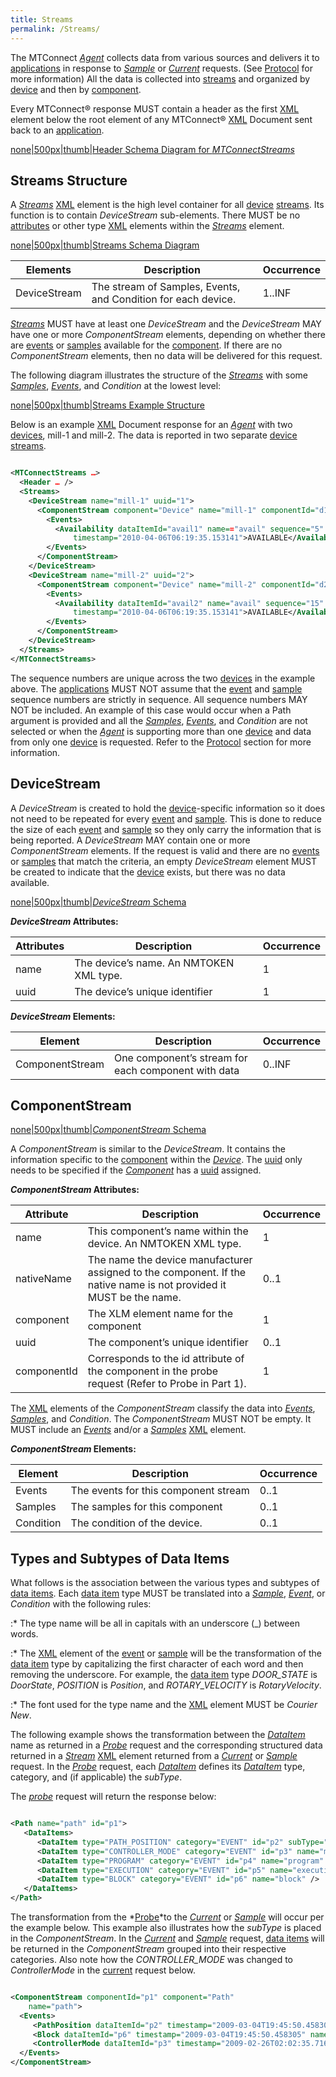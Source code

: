 ```yaml
---
title: Streams
permalink: /Streams/
---
```


The MTConnect *[Agent](/Terminology "wikilink")* collects data from
various sources and delivers it to
[applications](/Terminology "wikilink") in response to
*[Sample](/Terminology "wikilink")* or
*[Current](/Terminology "wikilink")* requests. (See
[Protocol](/Protocol "wikilink") for more information) All the data is
collected into [streams](/Terminology "wikilink") and organized by
[device](/Terminology "wikilink") and then by
[component](/Terminology "wikilink").

Every MTConnect® response MUST contain a header as the first
[XML](/Terminology "wikilink") element below the root element of any
MTConnect® [XML](/Terminology "wikilink") Document sent back to an
[application](/Terminology "wikilink").

[none|500px|thumb|Header Schema Diagram for
*MTConnectStreams*](/File:StreamsHeaderSchema.PNG "wikilink")

## Streams Structure

A *[Streams](/Terminology "wikilink")* [XML](/Terminology "wikilink")
element is the high level container for all
[device](/Terminology "wikilink") [streams](/Terminology "wikilink").
Its function is to contain *DeviceStream* sub-elements. There MUST be no
[attributes](/Terminology "wikilink") or other type
[XML](/Terminology "wikilink") elements within the
*[Streams](/Terminology "wikilink")* element.

[none|500px|thumb|Streams Schema
Diagram](/File:StreamsSchemaDiagram.PNG "wikilink")

| Elements     | Description                                                   | Occurrence |
| ------------ | ------------------------------------------------------------- | ---------- |
| DeviceStream | The stream of Samples, Events, and Condition for each device. | 1..INF     |

*[Streams](/Terminology "wikilink")* MUST have at least one
*DeviceStream* and the *DeviceStream* MAY have one or more
*ComponentStream* elements, depending on whether there are
[events](/Terminology "wikilink") or [samples](/Terminology "wikilink")
available for the [component](/Terminology "wikilink"). If there are no
*ComponentStream* elements, then no data will be delivered for this
request.

The following diagram illustrates the structure of the
*[Streams](/Terminology "wikilink")* with some
*[Samples](/Terminology "wikilink")*,
*[Events](/Terminology "wikilink")*, and *Condition* at the lowest
level:

[none|500px|thumb|Streams Example
Structure](/File:StreamsExampleStructure.PNG "wikilink")

Below is an example [XML](/Terminology "wikilink") Document response for
an *[Agent](/Terminology "wikilink")* with two
[devices](/Terminology "wikilink"), mill-1 and mill-2. The data is
reported in two separate [device](/Terminology "wikilink")
[streams](/Terminology "wikilink").

``` xml

<MTConnectStreams …>
  <Header … />
  <Streams>
    <DeviceStream name="mill-1" uuid="1">
      <ComponentStream component="Device" name="mill-1" componentId="d1">
        <Events>
          <Availability dataItemId="avail1" name=="avail" sequence="5"
              timestamp="2010-04-06T06:19:35.153141">AVAILABLE</Availability>
        </Events>
      </ComponentStream>
    </DeviceStream>
    <DeviceStream name="mill-2" uuid="2">
      <ComponentStream component="Device" name="mill-2" componentId="d2">
        <Events>
          <Availability dataItemId="avail2" name="avail" sequence="15"
              timestamp="2010-04-06T06:19:35.153141">AVAILABLE</Availability>
        </Events>
      </ComponentStream>
    </DeviceStream>
  </Streams>
</MTConnectStreams>
```

The sequence numbers are unique across the two
[devices](/Terminology "wikilink") in the example above. The
[applications](/Terminology "wikilink") MUST NOT assume that the
[event](/Terminology "wikilink") and [sample](/Terminology "wikilink")
sequence numbers are strictly in sequence. All sequence numbers MAY NOT
be included. An example of this case would occur when a Path argument is
provided and all the *[Samples](/Terminology "wikilink")*,
*[Events](/Terminology "wikilink")*, and *Condition* are not selected or
when the *[Agent](/Terminology "wikilink")* is supporting more than one
[device](/Terminology "wikilink") and data from only one
[device](/Terminology "wikilink") is requested. Refer to the
[Protocol](/Protocol "wikilink") section for more information.

## DeviceStream

A *DeviceStream* is created to hold the
[device](/Terminology "wikilink")-specific information so it does not
need to be repeated for every [event](/Terminology "wikilink") and
[sample](/Terminology "wikilink"). This is done to reduce the size of
each [event](/Terminology "wikilink") and
[sample](/Terminology "wikilink") so they only carry the information
that is being reported. A *DeviceStream* MAY contain one or more
*ComponentStream* elements. If the request is valid and there are no
[events](/Terminology "wikilink") or [samples](/Terminology "wikilink")
that match the criteria, an empty *DeviceStream* element MUST be created
to indicate that the [device](/Terminology "wikilink") exists, but there
was no data available.

[none|500px|thumb|*DeviceStream*
Schema](/File:DeviceStreamSchema.PNG "wikilink")

***DeviceStream* Attributes:**

| Attributes | Description                             | Occurrence |
| ---------- | --------------------------------------- | ---------- |
| name       | The device’s name. An NMTOKEN XML type. | 1          |
| uuid       | The device’s unique identifier          | 1          |

***DeviceStream* Elements:**

| Element         | Description                                         | Occurrence |
| --------------- | --------------------------------------------------- | ---------- |
| ComponentStream | One component’s stream for each component with data | 0..INF     |

## ComponentStream

[none|500px|thumb|*ComponentStream*
Schema](/File:ComponentStreamSchema.PNG "wikilink")

A *ComponentStream* is similar to the *DeviceStream*. It contains the
information specific to the [component](/Terminology "wikilink") within
the *[Device](/Terminology "wikilink")*. The
[uuid](/Terminology "wikilink") only needs to be specified if the
*[Component](/Terminology "wikilink")* has a
[uuid](/Terminology "wikilink") assigned.

***ComponentStream* Attributes:**

| Attribute   | Description                                                                                                         | Occurrence |
| ----------- | ------------------------------------------------------------------------------------------------------------------- | ---------- |
| name        | This component’s name within the device. An NMTOKEN XML type.                                                       | 1          |
| nativeName  | The name the device manufacturer assigned to the component. If the native name is not provided it MUST be the name. | 0..1       |
| component   | The XLM element name for the component                                                                              | 1          |
| uuid        | The component’s unique identifier                                                                                   | 0..1       |
| componentId | Corresponds to the id attribute of the component in the probe request (Refer to Probe in Part 1).                   | 1          |

The [XML](/Terminology "wikilink") elements of the *ComponentStream*
classify the data into *[Events](/Terminology "wikilink")*,
*[Samples](/Terminology "wikilink")*, and *Condition*. The
*ComponentStream* MUST NOT be empty. It MUST include an
*[Events](/Terminology "wikilink")* and/or a
*[Samples](/Terminology "wikilink")* [XML](/Terminology "wikilink")
element.

***ComponentStream* Elements:**

| Element   | Description                          | Occurrence |
| --------- | ------------------------------------ | ---------- |
| Events    | The events for this component stream | 0..1       |
| Samples   | The samples for this component       | 0..1       |
| Condition | The condition of the device.         | 0..1       |

## Types and Subtypes of Data Items

What follows is the association between the various types and subtypes
of [data items](/Terminology "wikilink"). Each [data
item](/Terminology "wikilink") type MUST be translated into a
*[Sample](/Terminology "wikilink")*, *[Event](/Terminology "wikilink")*,
or *Condition* with the following rules:

:\* The type name will be all in capitals with an underscore (_)
between words.

:\* The [XML](/Terminology "wikilink") element of the
[event](/Terminology "wikilink") or [sample](/Terminology "wikilink")
will be the transformation of the [data item](/Terminology "wikilink")
type by capitalizing the first character of each word and then removing
the underscore. For example, the [data item](/Terminology "wikilink")
type *DOOR_STATE* is *DoorState*, *POSITION* is *Position*, and
*ROTARY_VELOCITY* is *RotaryVelocity*.

:\* The font used for the type name and the
[XML](/Terminology "wikilink") element MUST be *Courier New*.

The following example shows the transformation between the
*[DataItem](/Terminology "wikilink")* name as returned in a
*[Probe](/Terminology "wikilink")* request and the corresponding
structured data returned in a *[Stream](/Terminology "wikilink")*
[XML](/Terminology "wikilink") element returned from a
*[Current](/Terminology "wikilink")* or
*[Sample](/Terminology "wikilink")* request. In the
*[Probe](/Terminology "wikilink")* request, each
*[DataItem](/Terminology "wikilink")* defines its
*[DataItem](/Terminology "wikilink")* type, category, and (if
applicable) the *subType*.

The *[probe](/Terminology "wikilink")* request will return the response
below:

``` xml

<Path name="path" id="p1">
   <DataItems>
      <DataItem type="PATH_POSITION" category="EVENT" id="p2" subType="ACTUAL" name="Zact"/>
      <DataItem type="CONTROLLER_MODE" category="EVENT" id="p3" name="mode" />
      <DataItem type="PROGRAM" category="EVENT" id="p4" name="program" />
      <DataItem type="EXECUTION" category="EVENT" id="p5" name="execution" />
      <DataItem type="BLOCK" category="EVENT" id="p6" name="block" />
   </DataItems>
</Path>
```

The transformation from the *[Probe](/Terminology "wikilink")*to the
*[Current](/Terminology "wikilink")* or
*[Sample](/Terminology "wikilink")* will occur per the example below.
This example also illustrates how the *subType* is placed in the
*ComponentStream*. In the *[Current](/Terminology "wikilink")* and
*[Sample](/Terminology "wikilink")* request, [data
items](/Terminology "wikilink") will be returned in the
*ComponentStream* grouped into their respective categories. Also note
how the *CONTROLLER_MODE* was changed to *ControllerMode* in the
[current](/Terminology "wikilink") request below.

``` xml

<ComponentStream componentId="p1" component="Path"
    name="path">
  <Events>
     <PathPosition dataItemId="p2" timestamp="2009-03-04T19:45:50.458305" subType="ACTUAL" name="Zact" sequence="150651130">7.02</PathPosition>
     <Block dataItemId="p6" timestamp="2009-03-04T19:45:50.458305" name="block" sequence="150651134">x0.371524 y-0.483808</Block>
     <ControllerMode dataItemId="p3" timestamp="2009-02-26T02:02:35.716224" name="mode" sequence="182">AUTOMATIC</ControllerMode>
  </Events>
</ComponentStream>
```
